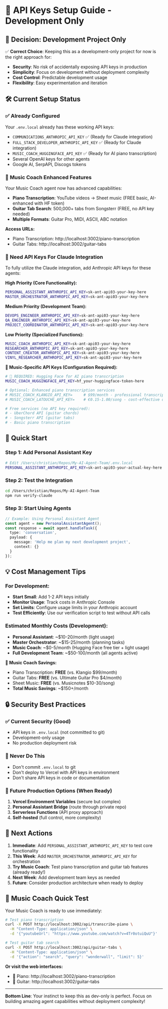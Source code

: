 # 🔑 API Keys Setup Guide - Development Only

## 🎯 **Decision: Development Project Only**

✅ **Correct Choice**: Keeping this as a development-only project for now is the right approach for:
- **Security**: No risk of accidentally exposing API keys in production
- **Simplicity**: Focus on development without deployment complexity  
- **Cost Control**: Predictable development usage
- **Flexibility**: Easy experimentation and iteration

## 🛠 **Current Setup Status**

### ✅ **Already Configured** 
Your `.env.local` already has these working API keys:
- `COMMUNICATIONS_ANTHROPIC_API_KEY` ✅ (Ready for Claude integration)
- `FULL_STACK_DEVELOPER_ANTHROPIC_API_KEY` ✅ (Ready for Claude integration)
- `MUSIC_COACH_HUGGINGFACE_API_KEY` ✅ (Ready for AI piano transcription)
- Several OpenAI keys for other agents
- Google AI, SerpAPI, Discogs tokens

### 🎵 **Music Coach Enhanced Features**
Your Music Coach agent now has advanced capabilities:
- **Piano Transcription**: YouTube videos → Sheet music (FREE basic, AI-enhanced with HF token)
- **Guitar Tab Search**: 500,000+ tabs from Songsterr (FREE, no API key needed)
- **Multiple Formats**: Guitar Pro, MIDI, ASCII, ABC notation

**Access URLs:**
- Piano Transcription: http://localhost:3002/piano-transcription
- Guitar Tabs: http://localhost:3002/guitar-tabs

### 🔧 **Need API Keys For Claude Integration**

To fully utilize the Claude integration, add Anthropic API keys for these agents:

**High Priority (Core Functionality):**
```bash
PERSONAL_ASSISTANT_ANTHROPIC_API_KEY=sk-ant-api03-your-key-here
MASTER_ORCHESTRATOR_ANTHROPIC_API_KEY=sk-ant-api03-your-key-here
```

**Medium Priority (Development Team):**
```bash
DEVOPS_ENGINEER_ANTHROPIC_API_KEY=sk-ant-api03-your-key-here
QA_ENGINEER_ANTHROPIC_API_KEY=sk-ant-api03-your-key-here  
PROJECT_COORDINATOR_ANTHROPIC_API_KEY=sk-ant-api03-your-key-here
```

**Low Priority (Specialized Functions):**
```bash
MUSIC_COACH_ANTHROPIC_API_KEY=sk-ant-api03-your-key-here
RESEARCHER_ANTHROPIC_API_KEY=sk-ant-api03-your-key-here
CONTENT_CREATOR_ANTHROPIC_API_KEY=sk-ant-api03-your-key-here
VINYL_RESEARCHER_ANTHROPIC_API_KEY=sk-ant-api03-your-key-here
```

**🎵 Music-Specific API Keys (Configuration Required):**
```bash
# 🔑 REQUIRED: Hugging Face for AI piano transcription
MUSIC_COACH_HUGGINGFACE_API_KEY=hf_your-huggingface-token-here

# Optional: Enhanced piano transcription services
# MUSIC_COACH_KLANGIO_API_KEY=     # $99/month - professional transcription
# MUSIC_COACH_LATOUCHE_API_KEY=    # €0.15-1.00/song - cost-effective option

# Free services (no API key required):
# - UberChord API (guitar chords)
# - Songsterr API (guitar tabs) 
# - Basic piano transcription
```

## 🚀 **Quick Start**

### Step 1: Add Personal Assistant Key
```bash
# Edit /Users/christian/Repos/My-AI-Agent-Team/.env.local
PERSONAL_ASSISTANT_ANTHROPIC_API_KEY=sk-ant-api03-your-actual-key-here
```

### Step 2: Test the Integration
```bash
cd /Users/christian/Repos/My-AI-Agent-Team
npm run verify-claude
```

### Step 3: Start Using Agents
```typescript
// Example: Using Personal Assistant Agent
const agent = new PersonalAssistantAgent();
const response = await agent.handleTask({
  type: 'conversation',
  payload: {
    message: 'Help me plan my next development project',
    context: {}
  }
});
```

## 💡 **Cost Management Tips**

### For Development:
- **Start Small**: Add 1-2 API keys initially
- **Monitor Usage**: Track costs in Anthropic Console
- **Set Limits**: Configure usage limits in your Anthropic account
- **Test Efficiently**: Use our verification script to test without API calls

### Estimated Monthly Costs (Development):
- **Personal Assistant**: ~$10-20/month (light usage)
- **Master Orchestrator**: ~$15-25/month (planning tasks)
- **Music Coach**: ~$0-5/month (Hugging Face free tier + light usage)
- **Full Development Team**: ~$50-100/month (all agents active)

**🎵 Music Coach Savings:**
- Piano Transcription: **FREE** (vs. Klangio $99/month)
- Guitar Tabs: **FREE** (vs. Ultimate Guitar Pro $4/month)  
- Sheet Music: **FREE** (vs. Musicnotes $10-30/song)
- **Total Music Savings**: ~$150+/month

## 🔒 **Security Best Practices**

### ✅ **Current Security (Good)**
- API keys in `.env.local` (not committed to git)
- Development-only usage
- No production deployment risk

### 🚫 **Never Do This**
- Don't commit `.env.local` to git
- Don't deploy to Vercel with API keys in environment
- Don't share API keys in code or documentation

### 🔮 **Future Production Options** (When Ready)
1. **Vercel Environment Variables** (secure but complex)
2. **Personal Assistant Bridge** (route through private repo)
3. **Serverless Functions** (API proxy approach)
4. **Self-hosted** (full control, more complexity)

## 🎯 **Next Actions**

1. **Immediate**: Add `PERSONAL_ASSISTANT_ANTHROPIC_API_KEY` to test core functionality
2. **This Week**: Add `MASTER_ORCHESTRATOR_ANTHROPIC_API_KEY` for orchestration
3. **Try Music Coach**: Test piano transcription and guitar tab features (already ready!)
4. **Next Week**: Add development team keys as needed
5. **Future**: Consider production architecture when ready to deploy

## 🎵 **Music Coach Quick Test**

Your Music Coach is ready to use immediately:

```bash
# Test piano transcription
curl -X POST http://localhost:3002/api/transcribe-piano \
  -H "Content-Type: application/json" \
  -d '{"youtubeUrl": "https://www.youtube.com/watch?v=4Tr0otuiQuU"}'

# Test guitar tab search  
curl -X POST http://localhost:3002/api/guitar-tabs \
  -H "Content-Type: application/json" \
  -d '{"action": "search", "query": "wonderwall", "limit": 5}'
```

**Or visit the web interfaces:**
- 🎹 Piano: http://localhost:3002/piano-transcription
- 🎸 Guitar: http://localhost:3002/guitar-tabs

---

**Bottom Line**: Your instinct to keep this as dev-only is perfect. Focus on building amazing agent capabilities without deployment complexity!
